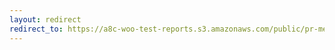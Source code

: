 ```yaml
---
layout: redirect
redirect_to: https://a8c-woo-test-reports.s3.amazonaws.com/public/pr-merge/44771/e2e/index.html
---
```

